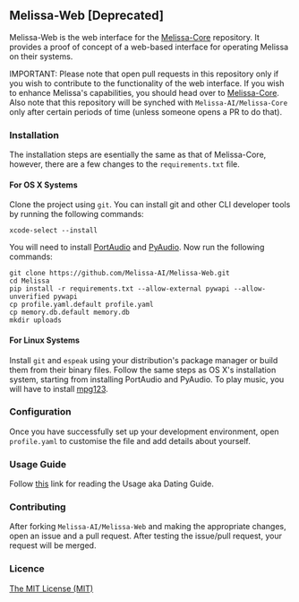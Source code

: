 ## Melissa-Web [Deprecated]
Melissa-Web is the web interface for the [Melissa-Core](https://github.com/Melissa-AI/Melissa-Core) repository. It provides a proof of concept of a web-based interface for operating Melissa on their systems.

IMPORTANT: Please note that open pull requests in this repository only if you wish to contribute to the functionality of the web interface. If you wish to enhance Melissa's capabilities, you should head over to [Melissa-Core](https://github.com/Melissa-AI/Melissa-Core). Also note that this repository will be synched with `Melissa-AI/Melissa-Core` only after certain periods of time (unless someone opens a PR to do that).

### Installation
The installation steps are esentially the same as that of Melissa-Core, however, there are a few changes to the `requirements.txt` file.

#### For OS X Systems
Clone the project using `git`. You can install git and other CLI developer tools by running the following commands:

```
xcode-select --install
```

You will need to install [PortAudio](http://www.portaudio.com/download.html) and [PyAudio](http://people.csail.mit.edu/hubert/pyaudio/). Now run the following commands:

```
git clone https://github.com/Melissa-AI/Melissa-Web.git
cd Melissa
pip install -r requirements.txt --allow-external pywapi --allow-unverified pywapi
cp profile.yaml.default profile.yaml
cp memory.db.default memory.db
mkdir uploads
```

#### For Linux Systems
Install `git` and `espeak` using your distribution's package manager or build them from their binary files. Follow the same steps as OS X's installation system, starting from installing PortAudio and PyAudio. To play music, you will have to install [mpg123](http://www.mpg123.de).

### Configuration
Once you have successfully set up your development environment, open `profile.yaml` to customise the file and add details about yourself.

### Usage Guide
Follow [this](https://github.com/Melissa-AI/Melissa-Core/blob/master/USAGE.md) link for reading the Usage aka Dating Guide.

### Contributing

After forking `Melissa-AI/Melissa-Web` and making the appropriate changes, open an issue and a pull request. After testing the issue/pull request, your request will be merged.

### Licence

[The MIT License (MIT)](https://github.com/Melissa-AI/Melissa-Web/blob/master/LICENSE.md)
